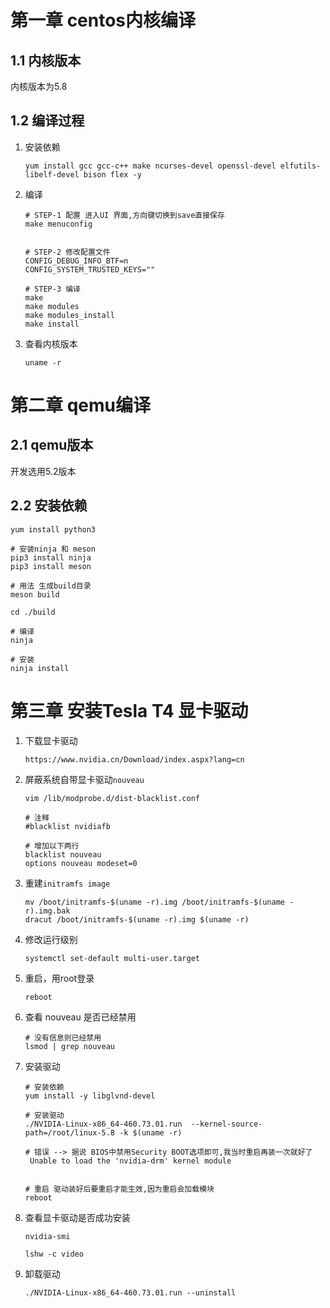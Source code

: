 # 第一章 centos内核编译



## 1.1 内核版本

内核版本为5.8





## 1.2 编译过程

1. 安装依赖

   ```shell
   yum install gcc gcc-c++ make ncurses-devel openssl-devel elfutils-libelf-devel bison flex -y
   ```

2. 编译

   ```shell
   # STEP-1 配置 进入UI 界面,方向键切换到save直接保存
   make menuconfig
   
   
   # STEP-2 修改配置文件
   CONFIG_DEBUG_INFO_BTF=n
   CONFIG_SYSTEM_TRUSTED_KEYS=""
   
   # STEP-3 编译
   make
   make modules
   make modules_install
   make install
   ```

3. 查看内核版本

   ```shell
   uname -r
   ```

   





# 第二章 qemu编译



## 2.1 qemu版本

开发选用5.2版本



## 2.2 安装依赖

```shell
yum install python3

# 安装ninja 和 meson
pip3 install ninja
pip3 install meson

# 用法 生成build目录
meson build

cd ./build

# 编译
ninja 

# 安装
ninja install
```







# 第三章 安装Tesla T4 显卡驱动

1. 下载显卡驱动

   ```shell
   https://www.nvidia.cn/Download/index.aspx?lang=cn
   ```

2. 屏蔽系统自带显卡驱动`nouveau`

   ```shell
   vim /lib/modprobe.d/dist-blacklist.conf
   
   # 注释
   #blacklist nvidiafb
   
   # 增加以下两行
   blacklist nouveau
   options nouveau modeset=0
   ```

3. 重建`initramfs image`

   ```shell
   mv /boot/initramfs-$(uname -r).img /boot/initramfs-$(uname -r).img.bak
   dracut /boot/initramfs-$(uname -r).img $(uname -r)
   ```

4. 修改运行级别

   ```shell
   systemctl set-default multi-user.target
   ```

5. 重启，用root登录

   ```shell
   reboot
   ```

6. 查看 nouveau 是否已经禁用

   ```shell
   # 没有信息则已经禁用
   lsmod | grep nouveau
   ```

7. 安装驱动

   ```shell
   # 安装依赖
   yum install -y libglvnd-devel
   
   # 安装驱动
   ./NVIDIA-Linux-x86_64-460.73.01.run  --kernel-source-path=/root/linux-5.8 -k $(uname -r)
   
   # 错误 --> 据说 BIOS中禁用Security BOOT选项即可,我当时重启再装一次就好了
    Unable to load the 'nvidia-drm' kernel module
    
    
   # 重启 驱动装好后要重启才能生效,因为重启会加载模块
   reboot
   ```

8. 查看显卡驱动是否成功安装

   ```shell
   nvidia-smi
   
   lshw -c video
   ```

9. 卸载驱动

   ```shell
   ./NVIDIA-Linux-x86_64-460.73.01.run --uninstall
   ```

   



